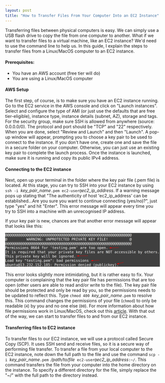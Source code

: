 ```yaml
---
layout: post
title: "How to Transfer Files From Your Computer Into an EC2 Instance"
---
```


Transferring files between physical computers is easy. We can simply use a USB flash drive to copy the file from one computer to another. What if we want to transfer files to a virtual machine, like an EC2 instance? We'd need to use the command line to help us. In this guide, I explain the steps to transfer files from a Linux/MacOS computer to an EC2 instance.

#### Prerequisites:

- You have an AWS account (free tier will do)
- You are using a Linux/MacOS computer

#### AWS Setup

The first step, of course, is to make sure you have an EC2 instance running. Go to the EC2 service in the AWS console and click on "Launch instances". Select and configure the type of AMI (or just use the defaults that are free tier-eligible), instance type, instance details (subnet, AZ), storage and tags. For the security group, make sure SSH is allowed from anywhere (source: 0.0.0.0/0). The protocol and port should be "TCP" and "22" respectively. When you are done, select "Review and Launch" and then "Launch". A pop-up window will appear, prompting you to choose a key pair to be used to connect to the instance. If you don't have one, create one and save the file in a secure folder on your computer. Otherwise, you can just use an existing key pair to complete the launch process. Once the instance is launched, make sure it is running and copy its public IPv4 address.

#### Connecting to the EC2 instance

Next, open up your terminal in the folder where the key pair file (.pem file) is located. At this stage, you can try to SSH into your EC2 instance by using `ssh -i `*key_pair_name*`.pem ec2-user@`*ec2_ip_address*. If a warning message pops up stating that "The authenticity of host 'ec2_ip_address' can be established...Are you sure you want to continue connecting (yes/no)?", just type "yes" and hit "Enter". This error message will appear every time you try to SSH into a machine with an unrecognised IP address.

If your key pair is new, chances are that another error message will appear that looks like this:

![ec2-ssh-error.png](/assets/img/posts/how-to-transfer-files-from-your-computer-to-an-ec2-instance/ec2-ssh-error.png)

This error looks slightly more intimidating, but it is rather easy to fix. Your computer is complaining that the key pair file has permissions that are too open (other users are able to read and/or write to the file). The key pair file should be protected and only be read by you, so the permissions needs to be updated to reflect this. Type `chmod 400 `*key_pair_name*`.pem` to resolve this. This command changes the permissions of your file (`chmod`) to only be readable (`4`) by you and no one else (`00`). For more information about how file permissions work in Linux/MacOS, check out this [article](https://www.tutorialspoint.com/unix/unix-file-permission.htm). With that out of the way, we can start to transfer files to and from our EC2 instance.

#### Transferring files to EC2 instance

To transfer files to our EC2 instance, we will use a protocol called Secure Copy (SCP). It uses SSH send and receive files, so it is a secure way of performing file transfer. To transfer a file from your local computer to the EC2 instance, note down the full path to the file and use the command `scp -i `*key_pair_name*`.pem `*/path/to/file*` ec2-user@`*ec2_ip_address*`:~/`. This command transfers the file from your computer into the home directory on the instance. To specify a different directory for the file, simply replace the "~/" with the full path to the directory instead.